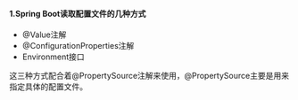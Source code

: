 #### 1.Spring Boot读取配置文件的几种方式

- @Value注解
- @ConfigurationProperties注解
- Environment接口

这三种方式配合着@PropertySource注解来使用，@PropertySource主要是用来指定具体的配置文件。


